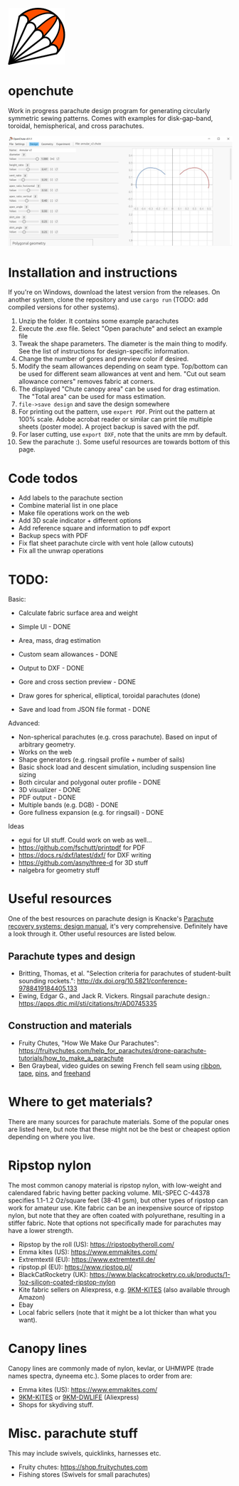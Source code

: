 ![openchute logo](assets/parachute.png)

# openchute
Work in progress parachute design program for generating circularly symmetric sewing patterns. Comes with examples for disk-gap-band, toroidal, hemispherical, and cross parachutes.

![screenshot](assets/example_screenshot.jpg)

# Installation and instructions
If you're on Windows, download the latest version from the releases. On another system, clone the repository and use `cargo run` (TODO: add compiled versions for other systems).

1. Unzip the folder. It contains some example parachutes
2. Execute the .exe file. Select "Open parachute" and select an example file
3. Tweak the shape parameters. The diameter is the main thing to modify. See the list of instructions for design-specific information.
4. Change the number of gores and preview color if desired.
5. Modify the seam allowances depending on seam type. Top/bottom can be used for different seam allowances at vent and hem. "Cut out seam allowance corners" removes fabric at corners.
6. The displayed "Chute canopy area" can be used for drag estimation. The "Total area" can be used for mass estimation.
7. `file->save design` and save the design somewhere
8. For printing out the pattern, use `expert PDF`. Print out the pattern at 100% scale. Adobe acrobat reader or similar can print tile multiple sheets (poster mode). A project backup is saved with the pdf.
9. For laser cutting, use `export DXF`, note that the units are mm by default.
10. Sew the parachute :). Some useful resources are towards bottom of this page.

# Code todos
* Add labels to the parachute section
* Combine material list in one place
* Make file operations work on the web
* Add 3D scale indicator + different options
* Add reference square and information to pdf export
* Backup specs with PDF
* Fix flat sheet parachute circle with vent hole (allow cutouts)
* Fix all the unwrap operations


# TODO:

Basic:

* Calculate fabric surface area and weight

* Simple UI - DONE
* Area, mass, drag estimation
* Custom seam allowances - DONE
* Output to DXF - DONE
* Gore and cross section preview - DONE
* Draw gores for spherical, elliptical, toroidal parachutes (done)
* Save and load from JSON file format - DONE


Advanced:
* Non-spherical parachutes (e.g. cross parachute). Based on input of arbitrary geometry.
* Works on the web
* Shape generators (e.g. ringsail profile + number of sails)
* Basic shock load and descent simulation, including suspension line sizing
* Both circular and polygonal outer profile - DONE
* 3D visualizer - DONE
* PDF output - DONE
* Multiple bands (e.g. DGB) - DONE
* Gore fullness expansion (e.g. for ringsail) - DONE

Ideas

* egui for UI stuff. Could work on web as well...
* https://github.com/fschutt/printpdf for PDF
* https://docs.rs/dxf/latest/dxf/ for DXF writing
* https://github.com/asny/three-d for 3D stuff
* nalgebra for geometry stuff

# Useful resources
One of the best resources on parachute design is Knacke's [Parachute recovery systems: design manual](https://apps.dtic.mil/sti/pdfs/ADA247666.pdf), it's very comprehensive. Definitely have a look through it.
Other useful resources are listed below.

## Parachute types and design

* Britting, Thomas, et al. "Selection criteria for parachutes of student-built sounding rockets.": http://dx.doi.org/10.5821/conference-9788419184405.133
* Ewing, Edgar G., and Jack R. Vickers. Ringsail parachute design.: https://apps.dtic.mil/sti/citations/tr/AD0745335

## Construction and materials

* Fruity Chutes, "How We Make Our Parachutes": https://fruitychutes.com/help_for_parachutes/drone-parachute-tutorials/how_to_make_a_parachute
* Ben Graybeal, video guides on sewing French fell seam using [ribbon](https://www.youtube.com/watch?v=lRLMDuKfX6I), [tape](https://www.youtube.com/watch?v=hL8AnuxcckM), [pins](https://www.youtube.com/watch?v=iMDFjFHH3Q4), and [freehand](https://www.youtube.com/watch?v=cat63OAIbfA)


# Where to get materials?
There are many sources for parachute materials. Some of the popular ones are listed here, but note that these might not be the best or cheapest option depending on where you live. 

# Ripstop nylon
The most common canopy material is ripstop nylon, with low-weight and calendared fabric having better packing volume. MIL-SPEC C-44378 specifies 1.1-1.2 Oz/square feet (38-41 gsm), but other types of ripstop can work for amateur use. Kite fabric can be an inexpensive source of ripstop nylon, but note that they are often coated with polyurethane, resulting in a stiffer fabric. Note that options not specifically made for parachutes may have a lower strength.

* Ripstop by the roll (US): https://ripstopbytheroll.com/
* Emma kites (US): https://www.emmakites.com/
* Extremtextil (EU): https://www.extremtextil.de/
* ripstop.pl (EU): https://www.ripstop.pl/
* BlackCatRocketry (UK): https://www.blackcatrocketry.co.uk/products/1-1oz-silicon-coated-ripstop-nylon
* Kite fabric sellers on Aliexpress, e.g. [9KM-KITES](https://aliexpress.com/store/5584306) (also available through Amazon)
* Ebay
* Local fabric sellers (note that it might be a lot thicker than what you want).

# Canopy lines
Canopy lines are commonly made of nylon, kevlar, or UHMWPE (trade names spectra, dyneema etc.). Some places to order from are:

* Emma kites (US): https://www.emmakites.com/
* [9KM-KITES](https://aliexpress.com/store/5584306) or [9KM-DWLIFE](https://aliexpress.com/store/4670014) (Aliexpress) 
* Shops for skydiving stuff.

# Misc. parachute stuff
This may include swivels, quicklinks, harnesses etc.

* Fruity chutes: https://shop.fruitychutes.com
* Fishing stores (Swivels for small parachutes)